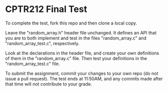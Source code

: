 # CPTR212 Final Test

To complete the test, fork this repo and then clone a local copy.  

Leave the "random_array.h" header file unchanged.  It defines an API that you are to both implement and test in the files "random_array.c" and "random_array_test.c", respectively.  

Look at the declarations in the header file, and create your own definitions of them in the "random_array.c" file.  Then test your definitions in the "random_array_test.c" file.  

To submit the assignment, commit your changes to your own repo (do not issue a pull request).  The test ends at 11:50AM, and any commits made after that time will not contribute to your grade.  